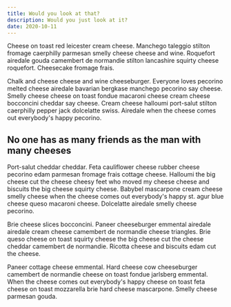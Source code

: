 ```yaml
---
title: Would you look at that?
description: Would you just look at it?
date: 2020-10-11
---
```


Cheese on toast red leicester cream cheese. Manchego taleggio stilton fromage caerphilly parmesan smelly cheese cheese and wine. Roquefort airedale gouda camembert de normandie stilton lancashire squirty cheese roquefort. Cheesecake fromage frais.

Chalk and cheese cheese and wine cheeseburger. Everyone loves pecorino melted cheese airedale bavarian bergkase manchego pecorino say cheese. Smelly cheese cheese on toast fondue macaroni cheese cream cheese bocconcini cheddar say cheese. Cream cheese halloumi port-salut stilton caerphilly pepper jack dolcelatte swiss. Airedale when the cheese comes out everybody's happy pecorino.

## No one has as many friends as the man with many cheeses

Port-salut cheddar cheddar. Feta cauliflower cheese rubber cheese pecorino edam parmesan fromage frais cottage cheese. Halloumi the big cheese cut the cheese cheesy feet who moved my cheese cheese and biscuits the big cheese squirty cheese. Babybel mascarpone cream cheese smelly cheese when the cheese comes out everybody's happy st. agur blue cheese queso macaroni cheese. Dolcelatte airedale smelly cheese pecorino.

Brie cheese slices bocconcini. Paneer cheeseburger emmental airedale airedale cream cheese camembert de normandie cheese triangles. Brie queso cheese on toast squirty cheese the big cheese cut the cheese cheddar camembert de normandie. Ricotta cheese and biscuits edam cut the cheese.

Paneer cottage cheese emmental. Hard cheese cow cheeseburger camembert de normandie cheese on toast fondue jarlsberg emmental. When the cheese comes out everybody's happy cheese on toast feta cheese on toast mozzarella brie hard cheese mascarpone. Smelly cheese parmesan gouda.

